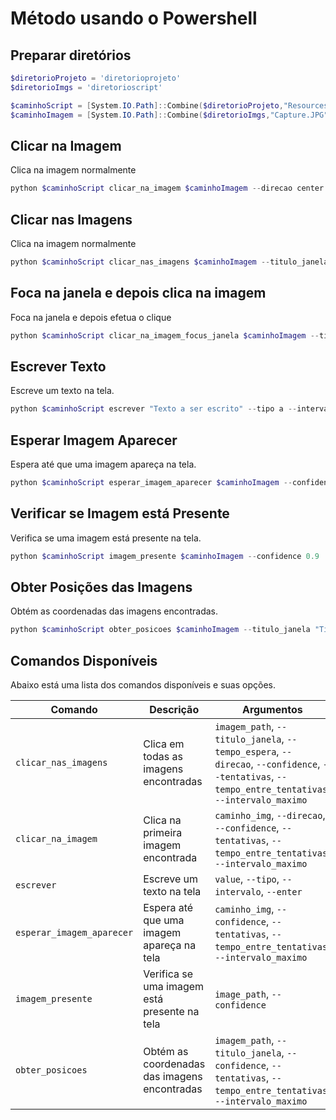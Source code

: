 # Método usando o Powershell

## Preparar diretórios
```powershell
$diretorioProjeto = 'diretorioprojeto'
$diretorioImgs = 'diretorioscript'

$caminhoScript = [System.IO.Path]::Combine($diretorioProjeto,"Resources\Scripts\SurfaceAvancada.py")
$caminhoImagem = [System.IO.Path]::Combine($diretorioImgs,"Capture.JPG")
```

## Clicar na Imagem
Clica na imagem normalmente
```powershell
python $caminhoScript clicar_na_imagem $caminhoImagem --direcao center --confidence 0.9 --tentativas 5 --tempo_entre_tentativas 2 --intervalo_maximo 30
```

## Clicar nas Imagens
Clica na imagem normalmente
```powershell
python $caminhoScript clicar_nas_imagens $caminhoImagem --titulo_janela "TituloDaJanela" --tempo_espera 1 --direcao center --confidence 0.9 --tentativas 5 --tempo_entre_tentativas 2 --intervalo_maximo 30
```

## Foca na janela e depois clica na imagem
Foca na janela e depois efetua o clique
```powershell
python $caminhoScript clicar_na_imagem_focus_janela $caminhoImagem --titulo_janela 'TOTVS.*' --direcao center --confidence 0.9 --tentativas 5 --tempo_entre_tentativas 2 --intervalo_maximo 30
```

## Escrever Texto
Escreve um texto na tela.
```powershell
python $caminhoScript escrever "Texto a ser escrito" --tipo a --intervalo 0 --enter
```

## Esperar Imagem Aparecer
Espera até que uma imagem apareça na tela.
```powershell
python $caminhoScript esperar_imagem_aparecer $caminhoImagem --confidence 0.9 --tentativas 5 --tempo_entre_tentativas 2 --intervalo_maximo 30
```

## Verificar se Imagem está Presente
Verifica se uma imagem está presente na tela.
```powershell
python $caminhoScript imagem_presente $caminhoImagem --confidence 0.9
```

## Obter Posições das Imagens
Obtém as coordenadas das imagens encontradas.
```powershell
python $caminhoScript obter_posicoes $caminhoImagem --titulo_janela "TituloDaJanela" --confidence 0.9 --tentativas 5 --tempo_entre_tentativas 2 --intervalo_maximo 30
```



## Comandos Disponíveis

Abaixo está uma lista dos comandos disponíveis e suas opções.

| Comando                   | Descrição                                   | Argumentos                                                                                        |
|---------------------------|---------------------------------------------|---------------------------------------------------------------------------------------------------|
| `clicar_nas_imagens`      | Clica em todas as imagens encontradas       | `imagem_path`, `--titulo_janela`, `--tempo_espera`, `--direcao`, `--confidence`, `--tentativas`, `--tempo_entre_tentativas`, `--intervalo_maximo` |
| `clicar_na_imagem`        | Clica na primeira imagem encontrada         | `caminho_img`, `--direcao`, `--confidence`, `--tentativas`, `--tempo_entre_tentativas`, `--intervalo_maximo`                          |
| `escrever`                | Escreve um texto na tela                    | `value`, `--tipo`, `--intervalo`, `--enter`                                                      |
| `esperar_imagem_aparecer` | Espera até que uma imagem apareça na tela   | `caminho_img`, `--confidence`, `--tentativas`, `--tempo_entre_tentativas`, `--intervalo_maximo`   |
| `imagem_presente`         | Verifica se uma imagem está presente na tela| `image_path`, `--confidence`                                                                      |
| `obter_posicoes`          | Obtém as coordenadas das imagens encontradas| `imagem_path`, `--titulo_janela`, `--confidence`, `--tentativas`, `--tempo_entre_tentativas`, `--intervalo_maximo`                     |
